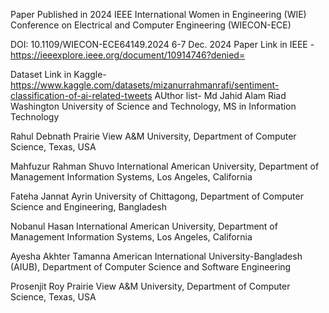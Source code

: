 Paper Published in 2024 IEEE International Women in Engineering (WIE) Conference on Electrical and Computer Engineering (WIECON-ECE)

DOI: 10.1109/WIECON-ECE64149.2024
6-7 Dec. 2024
Paper Link in IEEE - https://ieeexplore.ieee.org/document/10914746?denied=

Dataset Link in Kaggle- https://www.kaggle.com/datasets/mizanurrahmanrafi/sentiment-classification-of-ai-related-tweets
AUthor list-
Md Jahid Alam Riad
Washington University of Science and Technology, MS in Information Technology

Rahul Debnath
Prairie View A&M University, Department of Computer Science, Texas, USA

Mahfuzur Rahman Shuvo
International American University, Department of Management Information Systems, Los Angeles, California

Fateha Jannat Ayrin
University of Chittagong, Department of Computer Science and Engineering, Bangladesh

Nobanul Hasan
International American University, Department of Management Information Systems, Los Angeles, California

Ayesha Akhter Tamanna
American International University-Bangladesh (AIUB), Department of Computer Science and Software Engineering

Prosenjit Roy
Prairie View A&M University, Department of Computer Science, Texas, USA
